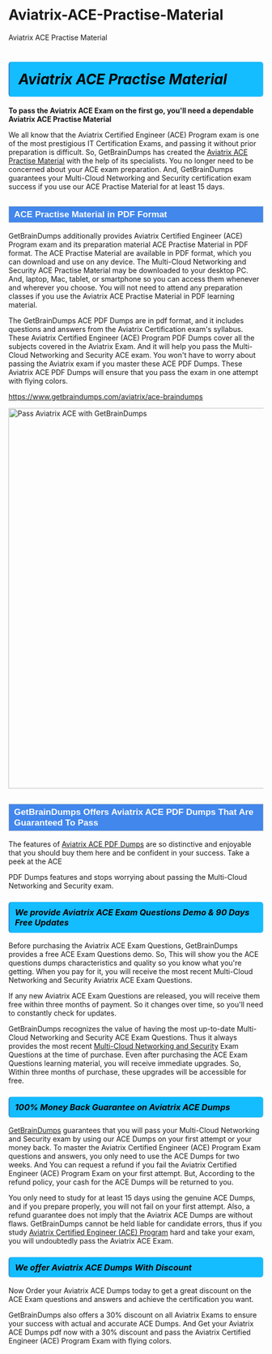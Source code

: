 # Aviatrix-ACE-Practise-Material
Aviatrix ACE Practise Material
<h1><strong><span style="display: block; color: #000000; background: #14BDFF; border: 0.5px solid #AED6F1; border-left: 3px solid #3498DB; padding: .6em; border-radius: 6px;">                     <em>Aviatrix ACE <span class="exam_variation">Practise Material</span> </em>                </span></strong>            </h1>                        <p><strong>To pass the Aviatrix ACE Exam on the first go, you'll need a dependable Aviatrix ACE <span class="exam_variation">Practise Material</span></strong></p>                        <p>We all know that the Aviatrix Certified Engineer (ACE) Program exam is one of the most prestigious IT Certification Exams,             and passing it without prior preparation is difficult. So, GetBrainDumps has created the <a href="https://www.getbraindumps.com/aviatrix/ace-braindumps">Aviatrix ACE <span class="exam_variation">Practise Material</span></a> with the help of its specialists.             You no longer need to be concerned about your ACE exam preparation. And, GetBrainDumps guarantees your Multi-Cloud Networking and Security certification             exam success if you use our ACE <span class="exam_variation">Practise Material</span> for at least 15 days.</p>                        <h2 style="background: #4287ec; border: 1px solid #cccccc; padding: 5px 10px;">                <span style="color: #ffffff;">                    <span style="font-size: 11pt;">                        <span style="line-height: normal;">                            <span style="font-family: Calibri,sans-serif;">                                <strong>                                    <span style="font-size: 13.0pt;">ACE <span class="exam_variation">Practise Material</span> in PDF Format</span>                                </strong>                            </span>                        </span>                    </span>                </span>            </h2>                        <p>GetBrainDumps additionally provides Aviatrix Certified Engineer (ACE) Program exam and its preparation material ACE <span class="exam_variation">Practise Material</span> in PDF format.             The ACE <span class="exam_variation">Practise Material</span> are available in PDF format, which you can download and use on any device. The Multi-Cloud Networking and Security ACE <span class="exam_variation">Practise Material</span> may be downloaded             to your desktop PC. And, laptop, Mac, tablet, or smartphone so you can access them whenever and wherever you choose. You will not need to attend any preparation classes if you use             the Aviatrix ACE <span class="exam_variation">Practise Material</span> in PDF learning material. </p>                        <p>The GetBrainDumps ACE <span class="exam_variation2">PDF Dumps</span> are in pdf format, and  it includes questions and answers from the Aviatrix Certification exam's syllabus. These             Aviatrix Certified Engineer (ACE) Program <span class="exam_variation2">PDF Dumps</span> cover all the subjects covered in the Aviatrix Exam. And it will help you pass the             Multi-Cloud Networking and Security ACE exam. You won't have to worry about passing the Aviatrix exam if you master these ACE <span class="exam_variation2">PDF Dumps</span>.             These Aviatrix ACE <span class="exam_variation2">PDF Dumps</span> will ensure that you pass the exam in one attempt with flying colors.</p>                        <p><a href="https://www.getbraindumps.com/aviatrix/ace-braindumps">https://www.getbraindumps.com/aviatrix/ace-braindumps</a></p>                        <p><a href="https://www.getbraindumps.com/"><img src="https://www.getbraindumps.com/images/get-updated-exam-questions-with-discount-getbraindumps.jpg" class="postImage" alt="Pass Aviatrix ACE with GetBrainDumps" width="750"></a></p>                            <h2 style="background: #4287ec; border: 1px solid #cccccc; padding: 5px 10px;">                <span style="color: #ffffff;">                    <span style="font-size: 11pt;">                        <span style="line-height: normal;">                            <span style="font-family: Calibri,sans-serif;">                                <strong>                                    <span style="font-size: 13.0pt;">GetBrainDumps Offers Aviatrix ACE <span class="exam_variation2">PDF Dumps</span> That Are Guaranteed To Pass</span>                                </strong>                            </span>                        </span>                    </span>                </span>            </h2>                        <p>The features of <a href="https://www.getbraindumps.com/aviatrix-braindumps.html">Aviatrix ACE <span class="exam_variation2">PDF Dumps</span></a> are so distinctive and enjoyable that you should buy them here and be confident in your success. Take a peek at the ACE</p>            <p> <span class="exam_variation2">PDF Dumps</span> features and stops worrying about passing the Multi-Cloud Networking and Security exam.</p>                        <h3>                <strong>                    <span style="display: block; color: #000000; background: #14BDFF; border: 0.5px solid #AED6F1; border-left: 3px solid #3498DB; padding: .6em; border-radius: 6px;">                        <em>We provide Aviatrix ACE <span class="exam_variation3">Exam Questions</span> Demo &amp; 90 Days Free Updates</em>                    </span>                </strong>            </h3>                        <p>Before purchasing the Aviatrix ACE <span class="exam_variation3">Exam Questions</span>, GetBrainDumps provides a free ACE <span class="exam_variation3">Exam Questions</span> demo. So, This will show you the ACE questions dumps             characteristics and quality so you know what you're getting. When you pay for it, you will receive the most recent             Multi-Cloud Networking and Security Aviatrix ACE <span class="exam_variation3">Exam Questions</span>.</p>                        <p>If any new Aviatrix ACE <span class="exam_variation3">Exam Questions</span> are released, you will receive them free within three months of payment.             So it changes over time, so you'll need to constantly check for updates.</p>                        <p>GetBrainDumps recognizes the value of having the most up-to-date Multi-Cloud Networking and Security ACE <span class="exam_variation3">Exam Questions</span>. Thus it always provides the most recent             <a href="https://www.getbraindumps.com/aviatrix/multi-cloud-networking-and-security-braindumps.html">Multi-Cloud Networking and Security</a> <span class="exam_variation3">Exam Questions</span> at the time of purchase. Even after purchasing the ACE <span class="exam_variation3">Exam Questions</span> learning material, you will receive immediate upgrades.             So, Within three months of purchase, these upgrades will be accessible for free.</p>                        <h3>                <strong>                    <span style="display: block; color: #000000; background: #14BDFF; border: 0.5px solid #AED6F1; border-left: 3px solid #3498DB; padding: .6em; border-radius: 6px;">                        <em>100% Money Back Guarantee on Aviatrix ACE <span class="exam_variation4">Dumps</span></em>                    </span>                </strong>            </h3>                        <p><a href="https://www.getbraindumps.com/">GetBrainDumps</a> guarantees that you will pass your Multi-Cloud Networking and Security exam by using our ACE <span class="exam_variation4">Dumps</span> on your first attempt or your money back.             To master the Aviatrix Certified Engineer (ACE) Program Exam questions and answers, you only need to use the ACE <span class="exam_variation4">Dumps</span> for             two weeks. And You can request a refund if you fail the Aviatrix Certified Engineer (ACE) Program Exam on your first attempt. But, According to the refund policy, your cash             for the ACE <span class="exam_variation4">Dumps</span> will be returned to you.</p>                        <p>You only need to study for at least 15 days using the genuine ACE <span class="exam_variation4">Dumps</span>, and if you prepare properly, you will not fail on your first attempt.             Also, a refund guarantee does not imply that the Aviatrix ACE <span class="exam_variation4">Dumps</span> are without flaws. GetBrainDumps cannot be held liable for candidate errors,             thus if you study <a href="https://www.getbraindumps.com/aviatrix/ace-braindumps">Aviatrix Certified Engineer (ACE) Program</a> hard and take your exam, you will undoubtedly pass the Aviatrix ACE Exam. </p>                        <h3>                <strong>                    <span style="display: block; color: #000000; background: #14BDFF; border: 0.5px solid #AED6F1; border-left: 3px solid #3498DB; padding: .6em; border-radius: 6px;">                        <em>We offer Aviatrix ACE <span class="exam_variation4">Dumps</span> With Discount</em>                    </span>                </strong>            </h3>                        <p>Now Order your Aviatrix ACE <span class="exam_variation4">Dumps</span> today to get a great discount on the ACE Exam questions and answers and achieve the certification you want.</p>                        <p>GetBrainDumps also offers a 30% discount on all Aviatrix Exams to ensure your success with actual and accurate ACE <span class="exam_variation4">Dumps</span>. And Get your Aviatrix ACE <span class="exam_variation4">Dumps</span>             pdf now with a 30% discount and pass the Aviatrix Certified Engineer (ACE) Program Exam with flying colors.</p>                    
